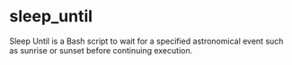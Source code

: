 # sleep_until
Sleep Until is a Bash script to wait for a specified astronomical event such as sunrise or sunset before continuing execution.

